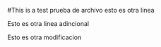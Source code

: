 #This is a test
prueba de archivo
esto es otra linea

Esto es otra linea adincional

Esto es otra modificacion
